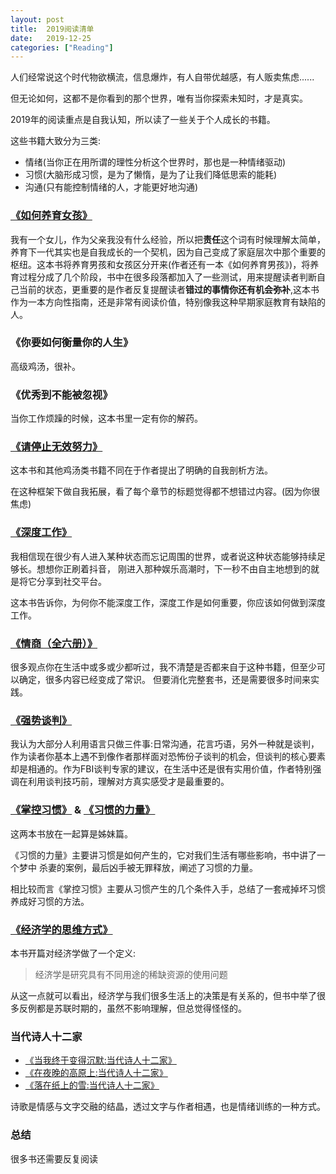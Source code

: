 ```yaml
---
layout: post
title:  2019阅读清单
date:   2019-12-25
categories: ["Reading"]
---
```


人们经常说这个时代物欲横流，信息爆炸，有人自带优越感，有人贩卖焦虑......

但无论如何，这都不是你看到的那个世界，唯有当你探索未知时，才是真实。

2019年的阅读重点是自我认知，所以读了一些关于个人成长的书籍。

这些书籍大致分为三类:

- 情绪(当你正在用所谓的理性分析这个世界时，那也是一种情绪驱动)
- 习惯(大脑形成习惯，是为了懒惰，是为了让我们降低思索的能耗)
- 沟通(只有能控制情绪的人，才能更好地沟通)

### [《如何养育女孩》](https://www.amazon.cn/gp/product/B07CM3L9WP/ref=ppx_yo_dt_b_d_asin_title_o03?ie=UTF8&psc=1)

我有一个女儿，作为父亲我没有什么经验，所以把**责任**这个词有时候理解太简单，养育下一代其实也是自我成长的一个契机，因为自己变成了家庭层次中那个重要的枢纽。这本书将养育男孩和女孩区分开来(作者还有一本《如何养育男孩》)，将养育过程分成了几个阶段，书中在很多段落都加入了一些测试，用来提醒读者判断自己当前的状态，更重要的是作者反复提醒读者**错过的事情你还有机会弥补**,这本书作为一本方向性指南，还是非常有阅读价值，特别像我这种早期家庭教育有缺陷的人。

### 《你要如何衡量你的人生》

高级鸡汤，很补。

### 《优秀到不能被忽视》

当你工作烦躁的时候，这本书里一定有你的解药。

### [《请停止无效努力》](https://www.amazon.cn/gp/product/B076VHNQ8Z/ref=ppx_yo_dt_b_d_asin_title_o00?ie=UTF8&psc=1)

这本书和其他鸡汤类书籍不同在于作者提出了明确的自我剖析方法。

在这种框架下做自我拓展，看了每个章节的标题觉得都不想错过内容。(因为你很焦虑)

###  [《深度工作》](https://www.amazon.cn/gp/product/B0749L748J/ref=ppx_yo_dt_b_d_asin_title_o08?ie=UTF8&psc=1)

我相信现在很少有人进入某种状态而忘记周围的世界，或者说这种状态能够持续足够长。想想你正刷着抖音，
刚进入那种娱乐高潮时，下一秒不由自主地想到的就是将它分享到社交平台。

这本书告诉你，为何你不能深度工作，深度工作是如何重要，你应该如何做到深度工作。

### [《情商（全六册）》](https://www.amazon.cn/gp/product/B07DFKGVP7/ref=ppx_yo_dt_b_d_asin_title_o05?ie=UTF8&psc=1)

很多观点你在生活中或多或少都听过，我不清楚是否都来自于这种书籍，但至少可以确定，很多内容已经变成了常识。
但要消化完整套书，还是需要很多时间来实践。

###   [《强势谈判》](https://www.amazon.cn/gp/product/B0754H4SVR/ref=ppx_yo_dt_b_d_asin_title_o01?ie=UTF8&psc=1)

我认为大部分人利用语言只做三件事:日常沟通，花言巧语，另外一种就是谈判，作为读者你基本上遇不到像作者那样面对恐怖份子谈判的机会，但谈判的核心要素却是相通的。作为FBI谈判专家的建议，在生活中还是很有实用价值，作者特别强调在利用谈判技巧前，理解对方真实感受才是最重要的。

###  [《掌控习惯》](https://www.amazon.cn/gp/product/B07TX9F2S4/ref=ppx_yo_dt_b_d_asin_title_o05?ie=UTF8&psc=1) & [《习惯的力量》](https://www.amazon.cn/gp/product/B073QHWMLB/ref=ppx_yo_dt_b_d_asin_title_o03?ie=UTF8&psc=1)

这两本书放在一起算是姊妹篇。

《习惯的力量》主要讲习惯是如何产生的，它对我们生活有哪些影响，书中讲了一个梦中
杀妻的案例，最后凶手被无罪释放，阐述了习惯的力量。

相比较而言《掌控习惯》主要从习惯产生的几个条件入手，总结了一套戒掉坏习惯养成好习惯的方法。

### [《经济学的思维方式》](https://www.amazon.cn/gp/product/B07MG5Z6VG/ref=ppx_yo_dt_b_d_asin_title_o01?ie=UTF8&psc=1)

本书开篇对经济学做了一个定义:

 > 经济学是研究具有不同用途的稀缺资源的使用问题
 
 从这一点就可以看出，经济学与我们很多生活上的决策是有关系的，但书中举了很多反例都是苏联时期的，虽然不影响理解，但总觉得怪怪的。

### 当代诗人十二家

 - [《当我终于变得沉默:当代诗人十二家》](http://product.dangdang.com/27932506.html)
 - [《在夜晚的高原上:当代诗人十二家》](http://product.dangdang.com/24230443.html)
 - [《落在纸上的雪:当代诗人十二家》](http://product.dangdang.com/23360603.html)

 诗歌是情感与文字交融的结晶，透过文字与作者相遇，也是情绪训练的一种方式。

### 总结
 
 很多书还需要反复阅读